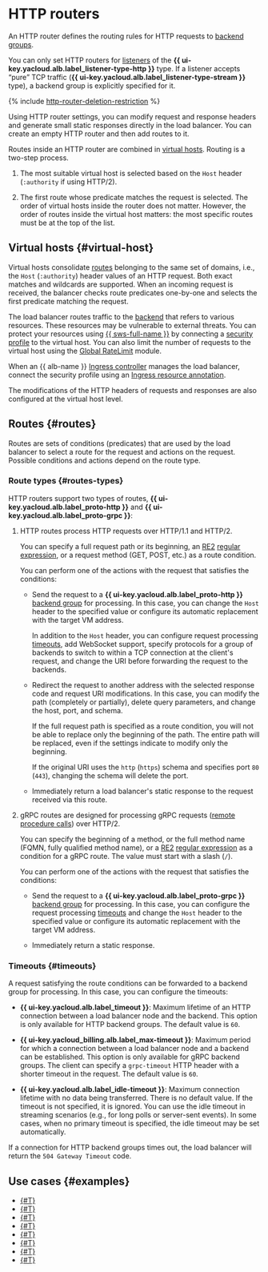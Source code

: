 # HTTP routers

An HTTP router defines the routing rules for HTTP requests to [backend groups](backend-group.md).

You can only set HTTP routers for [listeners](application-load-balancer.md#listener) of the **{{ ui-key.yacloud.alb.label_listener-type-http }}** type. If a listener accepts <q>pure</q> TCP traffic (**{{ ui-key.yacloud.alb.label_listener-type-stream }}** type), a backend group is explicitly specified for it.

{% include [http-router-deletion-restriction](../../_includes/application-load-balancer/http-router-deletion-restriction.md) %}

Using HTTP router settings, you can modify request and response headers and generate small static responses directly in the load balancer. You can create an empty HTTP router and then add routes to it.

Routes inside an HTTP router are combined in [virtual hosts](#virtual-host). Routing is a two-step process.

1. The most suitable virtual host is selected based on the `Host` header (`:authority` if using HTTP/2).

1. The first route whose predicate matches the request is selected. The order of virtual hosts inside the router does not matter. However, the order of routes inside the virtual host matters: the most specific routes must be at the top of the list.

## Virtual hosts {#virtual-host}

Virtual hosts consolidate [routes](#routes) belonging to the same set of domains, i.e., the `Host` (`:authority`) header values of an HTTP request. Both exact matches and wildcards are supported. When an incoming request is received, the balancer checks route predicates one-by-one and selects the first predicate matching the request.

The load balancer routes traffic to the [backend](./backend-group.md) that refers to various resources. These resources may be vulnerable to external threats. You can protect your resources using [{{ sws-full-name }}](../../smartwebsecurity/concepts/index.md) by connecting a [security profile](../../smartwebsecurity/operations/host-connect.md) to the virtual host. You can also limit the number of requests to the virtual host using the [Global RateLimit](rate-limiter.md) module.

When an {{ alb-name }} [Ingress controller](../tools/k8s-ingress-controller/index.md) manages the load balancer, connect the security profile using an [Ingress resource annotation](../k8s-ref/ingress.md#annot-security-profile-id).

The modifications of the HTTP headers of requests and responses are also configured at the virtual host level.

## Routes {#routes}

Routes are sets of conditions (predicates) that are used by the load balancer to select a route for the request and actions on the request. Possible conditions and actions depend on the route type.

### Route types {#routes-types}

HTTP routers support two types of routes, **{{ ui-key.yacloud.alb.label_proto-http }}** and **{{ ui-key.yacloud.alb.label_proto-grpc }}**:

1. HTTP routes process HTTP requests over HTTP/1.1 and HTTP/2.

   You can specify a full request path or its beginning, an [RE2](https://github.com/google/re2/wiki/Syntax) [regular expression](https://en.wikipedia.org/wiki/Regular_expression), or a request method (GET, POST, etc.) as a route condition.

   You can perform one of the actions with the request that satisfies the conditions:

   * Send the request to a **{{ ui-key.yacloud.alb.label_proto-http }}** [backend group](backend-group.md) for processing. In this case, you can change the `Host` header to the specified value or configure its automatic replacement with the target VM address.

     In addition to the `Host` header, you can configure request processing [timeouts](#timeouts), add WebSocket support, specify protocols for a group of backends to switch to within a TCP connection at the client's request, and change the URI before forwarding the request to the backends.

   * Redirect the request to another address with the selected response code and request URI modifications. In this case, you can modify the path (completely or partially), delete query parameters, and change the host, port, and schema.

     If the full request path is specified as a route condition, you will not be able to replace only the beginning of the path. The entire path will be replaced, even if the settings indicate to modify only the beginning.
   
     If the original URI uses the `http` (`https`) schema and specifies port `80` (`443`), changing the schema will delete the port.
   * Immediately return a load balancer's static response to the request received via this route.

1. gRPC routes are designed for processing gRPC requests ([remote procedure calls](https://en.wikipedia.org/wiki/Remote_procedure_call)) over HTTP/2.

   You can specify the beginning of a method, or the full method name (FQMN, fully qualified method name), or a [RE2](https://github.com/google/re2/wiki/Syntax) [regular expression](https://en.wikipedia.org/wiki/Regular_expression) as a condition for a gRPC route. The value must start with a slash (`/`).

   You can perform one of the actions with the request that satisfies the conditions:

   * Send the request to a **{{ ui-key.yacloud.alb.label_proto-grpc }}** [backend group](backend-group.md) for processing. In this case, you can configure the request processing [timeouts](#timeouts) and change the `Host` header to the specified value or configure its automatic replacement with the target VM address.

   * Immediately return a static response.

### Timeouts {#timeouts}

A request satisfying the route conditions can be forwarded to a backend group for processing. In this case, you can configure the timeouts:

* **{{ ui-key.yacloud.alb.label_timeout }}**: Maximum lifetime of an HTTP connection between a load balancer node and the backend. This option is only available for HTTP backend groups. The default value is `60`.

* **{{ ui-key.yacloud_billing.alb.label_max-timeout }}**: Maximum period for which a connection between a load balancer node and a backend can be established. This option is only available for gRPC backend groups. The client can specify a `grpc-timeout` HTTP header with a shorter timeout in the request. The default value is `60`.

* **{{ ui-key.yacloud.alb.label_idle-timeout }}**: Maximum connection lifetime with no data being transferred. There is no default value. If the timeout is not specified, it is ignored. You can use the idle timeout in streaming scenarios (e.g., for long polls or server-sent events). In some cases, when no primary timeout is specified, the idle timeout may be set automatically.

If a connection for HTTP backend groups times out, the load balancer will return the `504 Gateway Timeout` code.

## Use cases {#examples}

* [{#T}](../tutorials/virtual-hosting.md)
* [{#T}](../tutorials/tls-termination/console.md)
* [{#T}](../tutorials/alb-with-ddos-protection/console.md)
* [{#T}](../tutorials/migration-from-nlb-to-alb/index.md)
* [{#T}](../tutorials/cdn-storage-integration.md)
* [{#T}](../tutorials/blue-green-canary-deployment.md)
* [{#T}](../tutorials/logging.md)
* [{#T}](../tutorials/balancer-with-sws-profile.md)
